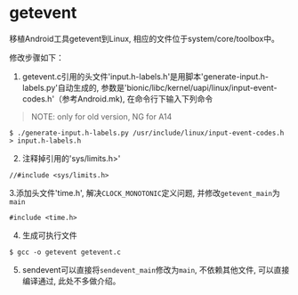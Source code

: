 # getevent

移植Android工具getevent到Linux, 相应的文件位于system/core/toolbox中。

修改步骤如下：

1. getevent.c引用的头文件'input.h-labels.h'是用脚本'generate-input.h-labels.py'自动生成的, 参数是'bionic/libc/kernel/uapi/linux/input-event-codes.h'（参考Android.mk), 在命令行下输入下列命令

> NOTE: only for old version, NG for A14

```
$ ./generate-input.h-labels.py /usr/include/linux/input-event-codes.h > input.h-labels.h
```

2. 注释掉引用的'sys/limits.h>'

```
//#include <sys/limits.h>
```

3.添加头文件'time.h', 解决`CLOCK_MONOTONIC`定义问题, 并修改`getevent_main`为`main`

```
#include <time.h>
```

4. 生成可执行文件

```
$ gcc -o getevent getevent.c
```

5. sendevent可以直接将`sendevent_main`修改为`main`, 不依赖其他文件, 可以直接编译通过, 此处不多做介绍。
